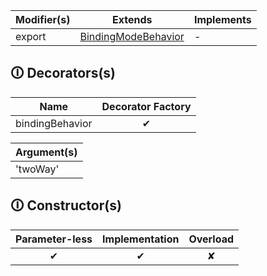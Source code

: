 | Modifier(s)                            | Extends                      | Implements                                    |
|----------------------------------------|------------------------------|-----------------------------------------------|
| export | [BindingModeBehavior](https://hamedfathi.gitbook.io/aurelia-2-doc-api/runtime/resources/binding-behaviors/class/binding-mode/bindingmodebehavior) | - |

## &#128712; Decorators(s)

| Name       | Decorator Factory                        |
|------------|:----------------------------------------:|
| bindingBehavior | ✔  |

| Argument(s)                                           |
|-------------------------------------------------------|
| 'twoWay'  |

## &#128712; Constructor(s)

| Parameter-less                         | Implementation                          | Overload                          |
|:--------------------------------------:|:---------------------------------------:|:---------------------------------:|
| ✔ | ✔ | ✘ |
